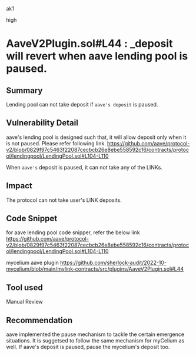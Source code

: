 ak1

high

# AaveV2Plugin.sol#L44 : _deposit will revert when aave lending pool is paused.

## Summary
Lending pool can not take deposit if `aave's deposit` is paused.

## Vulnerability Detail
aave's lending pool is designed such that, it will allow deposit only when it is not paused.
Please refer following link.
https://github.com/aave/protocol-v2/blob/0829f97c5463f22087cecbcb26e8ebe558592c16/contracts/protocol/lendingpool/LendingPool.sol#L104-L110

When `aave's` deposit is paused, it can not take any of the LINKs.

## Impact
The protocol can not take user's LINK deposits.

## Code Snippet
for aave lending pool code snipper, refer the below link
https://github.com/aave/protocol-v2/blob/0829f97c5463f22087cecbcb26e8ebe558592c16/contracts/protocol/lendingpool/LendingPool.sol#L104-L110

mycelium aave plugin
https://github.com/sherlock-audit/2022-10-mycelium/blob/main/mylink-contracts/src/plugins/AaveV2Plugin.sol#L44

## Tool used
Manual Review

## Recommendation
aave implemented the pause mechanism to tackle the certain emergence situations.
It is suggetsed to follow the same mechanism for myCelium as well.
If aave's deposit is paused, pause the mycelium's deposit too.